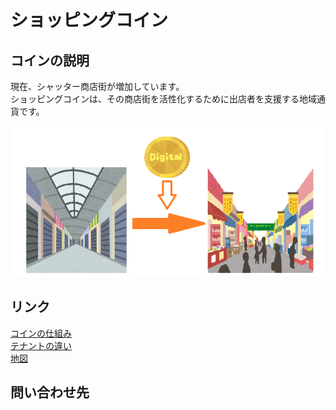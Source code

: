 # ショッピングコイン
## コインの説明
現在、シャッター商店街が増加しています。<br>
ショッピングコインは、その商店街を活性化するために出店者を支援する地域通貨です。

![explanation.png](./explanation.png "画像")

## リンク
[コインの仕組み](./coinsystem)<br>
[テナントの違い](./tenannto)<br>
[地図](./map)

## 問い合わせ先


